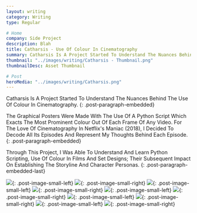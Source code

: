 ```yaml
---
layout: writing
category: Writing
type: Regular

# Home
company: Side Project
description: Blah
title: Catharsis - Use Of Colour In Cinematography
summary: Catharsis Is A Project Started To Understand The Nuances Behind The Use Of Colour In Cinematography.
thumbnail: "../images/writing/Catharsis - Thumbnail.png"
thumbnailDesc: Asset Thumbnail

# Post
heroMedia: "../images/writing/Catharsis.png"
---
```


Catharsis Is A Project Started To Understand The Nuances Behind The Use Of Colour In Cinematography.
{: .post-paragraph-embedded}

The Graphical Posters Were Made With The Use Of A Python Script Which Exacts The Most Prominent Colour Out Of Each Frame Of Any Video. For The Love Of Cinematography In Netflix's Maniac (2018), I Decided To Decode All Its Episodes And Represent My Thoughts Behind Each Episode.
{: .post-paragraph-embedded}

Through This Project, I Was Able To Understand And Learn Python Scripting, Use Of Colour In Films And Set Designs; Their Subsequent Impact On Establishing The Storyline And Character Personas.
{: .post-paragraph-embedded-last}

<img src="../images/writing/catharsis/catharsis-1-lqip.png" data-src="../images/writing/catharsis/catharsis-1.png" class="lazyload blur-up">{: .post-image-small-left}
<img src="../images/writing/catharsis/catharsis-2-lqip.png" data-src="../images/writing/catharsis/catharsis-2.png" class="lazyload blur-up">{: .post-image-small-right}
<img src="../images/writing/catharsis/catharsis-3-lqip.png" data-src="../images/writing/catharsis/catharsis-3.png" class="lazyload blur-up">{: .post-image-small-left}
<img src="../images/writing/catharsis/catharsis-4-lqip.png" data-src="../images/writing/catharsis/catharsis-4.png" class="lazyload blur-up">{: .post-image-small-right}
<img src="../images/writing/catharsis/catharsis-5-lqip.png" data-src="../images/writing/catharsis/catharsis-5.png" class="lazyload blur-up">{: .post-image-small-left}
<img src="../images/writing/catharsis/catharsis-6-lqip.png" data-src="../images/writing/catharsis/catharsis-6.png" class="lazyload blur-up">{: .post-image-small-right}
<img src="../images/writing/catharsis/catharsis-7-lqip.png" data-src="../images/writing/catharsis/catharsis-7.png" class="lazyload blur-up">{: .post-image-small-left}
<img src="../images/writing/catharsis/catharsis-8-lqip.png" data-src="../images/writing/catharsis/catharsis-8.png" class="lazyload blur-up">{: .post-image-small-right}
<img src="../images/writing/catharsis/catharsis-9-lqip.png" data-src="../images/writing/catharsis/catharsis-9.png" class="lazyload blur-up">{: .post-image-small-left}
<img src="../images/writing/catharsis/catharsis-10-lqip.png" data-src="../images/writing/catharsis/catharsis-10.png" class="lazyload blur-up">{: .post-image-small-right}
